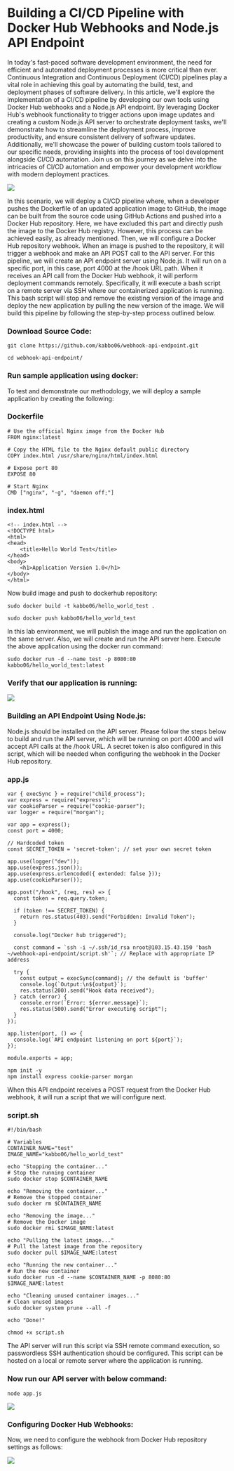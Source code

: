 # Building a CI/CD Pipeline with Docker Hub Webhooks and Node.js API Endpoint
In today's fast-paced software development environment, the need for efficient and automated deployment processes is more critical than ever. Continuous Integration and Continuous Deployment (CI/CD) pipelines play a vital role in achieving this goal by automating the build, test, and deployment phases of software delivery. In this article, we'll explore the implementation of a CI/CD pipeline by developing our own tools using Docker Hub webhooks and a Node.js API endpoint. By leveraging Docker Hub's webhook functionality to trigger actions upon image updates and creating a custom Node.js API server to orchestrate deployment tasks, we'll demonstrate how to streamline the deployment process, improve productivity, and ensure consistent delivery of software updates. Additionally, we'll showcase the power of building custom tools tailored to our specific needs, providing insights into the process of tool development alongside CI/CD automation. Join us on this journey as we delve into the intricacies of CI/CD automation and empower your development workflow with modern deployment practices.

![](/images/img1.png)

In this scenario, we will deploy a CI/CD pipeline where, when a developer pushes the Dockerfile of an updated application image to GitHub, the image can be built from the source code using GitHub Actions and pushed into a Docker Hub repository. Here, we have excluded this part and directly push the image to the Docker Hub registry. However, this process can be achieved easily, as already mentioned. Then, we will configure a Docker Hub repository webhook. When an image is pushed to the repository, it will trigger a webhook and make an API POST call to the API server. For this pipeline, we will create an API endpoint server using Node.js. It will run on a specific port, in this case, port 4000 at the /hook URL path. When it receives an API call from the Docker Hub webhook, it will perform deployment commands remotely. Specifically, it will execute a bash script on a remote server via SSH where our containerized application is running. This bash script will stop and remove the existing version of the image and deploy the new application by pulling the new version of the image. We will build this pipeline by following the step-by-step process outlined below. 

### Download Source Code:

```
git clone https://github.com/kabbo06/webhook-api-endpoint.git
```
```
cd webhook-api-endpoint/
```

### Run sample application using docker:
To test and demonstrate our methodology, we will deploy a sample application by creating the following:

### Dockerfile
```
# Use the official Nginx image from the Docker Hub
FROM nginx:latest

# Copy the HTML file to the Nginx default public directory
COPY index.html /usr/share/nginx/html/index.html

# Expose port 80
EXPOSE 80

# Start Nginx
CMD ["nginx", "-g", "daemon off;"]
```

### index.html
```
<!-- index.html -->
<!DOCTYPE html>
<html>
<head>
    <title>Hello World Test</title>
</head>
<body>
    <h1>Application Version 1.0</h1>
</body>
</html>
```

Now build image and push to dockerhub repository:

```
sudo docker build -t kabbo06/hello_world_test .
```
```
sudo docker push kabbo06/hello_world_test
```
In this lab environment, we will publish the image and run the application on the same server. Also, we will create and run the API server here. Execute the above application using the docker run command:
```
sudo docker run -d --name test -p 8080:80 kabbo06/hello_world_test:latest
```

### Verify that our application is running:

![](/images/img1.2.png)

### Building an API Endpoint Using Node.js:
Node.js should be installed on the API server. Please follow the steps below to build and run the API server, which will be running on port 4000 and will accept API calls at the /hook URL. A secret token is also configured in this script, which will be needed when configuring the webhook in the Docker Hub repository.

### app.js
```
var { execSync } = require("child_process");
var express = require("express");
var cookieParser = require("cookie-parser");
var logger = require("morgan");

var app = express();
const port = 4000;

// Hardcoded token
const SECRET_TOKEN = 'secret-token'; // set your own secret token

app.use(logger("dev"));
app.use(express.json());
app.use(express.urlencoded({ extended: false }));
app.use(cookieParser());

app.post("/hook", (req, res) => {
  const token = req.query.token;

  if (token !== SECRET_TOKEN) {
    return res.status(403).send("Forbidden: Invalid Token");
  }

  console.log("Docker hub triggered");

  const command = `ssh -i ~/.ssh/id_rsa nroot@103.15.43.150 'bash ~/webhook-api-endpoint/script.sh'`; // Replace with appropriate IP address

  try {
    const output = execSync(command); // the default is 'buffer'
    console.log(`Output:\n${output}`);
    res.status(200).send("Hook data received");
  } catch (error) {
    console.error(`Error: ${error.message}`);
    res.status(500).send("Error executing script");
  }
});

app.listen(port, () => {
  console.log(`API endpoint listening on port ${port}`);
});

module.exports = app;
```

```
npm init -y
npm install express cookie-parser morgan 
```
When this API endpoint receives a POST request from the Docker Hub webhook, it will run a script that we will configure next.

### script.sh
```
#!/bin/bash

# Variables
CONTAINER_NAME="test"
IMAGE_NAME="kabbo06/hello_world_test"

echo "Stopping the container..."
# Stop the running container
sudo docker stop $CONTAINER_NAME

echo "Removing the container..."
# Remove the stopped container
sudo docker rm $CONTAINER_NAME

echo "Removing the image..."
# Remove the Docker image
sudo docker rmi $IMAGE_NAME:latest

echo "Pulling the latest image..."
# Pull the latest image from the repository
sudo docker pull $IMAGE_NAME:latest

echo "Running the new container..."
# Run the new container
sudo docker run -d --name $CONTAINER_NAME -p 8080:80  $IMAGE_NAME:latest

echo "Cleaning unused container images..."
# Clean unused images
sudo docker system prune --all -f

echo "Done!"
```
```
chmod +x script.sh
```
The API server will run this script via SSH remote command execution, so passwordless SSH authentication should be configured. This script can be hosted on a local or remote server where the application is running.

### Now run our API server with below command:
```
node app.js
```
![](/images/img1.3.png)

### Configuring Docker Hub Webhooks:
Now, we need to configure the webhook from Docker Hub repository settings as follows:

![](/images/img1.4.png)
